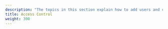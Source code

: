 ```yaml
---
description: "The topics in this section explain how to add users and configure user access for NGINX Management Suite."
title: Access Control
weight: 300
---
```

